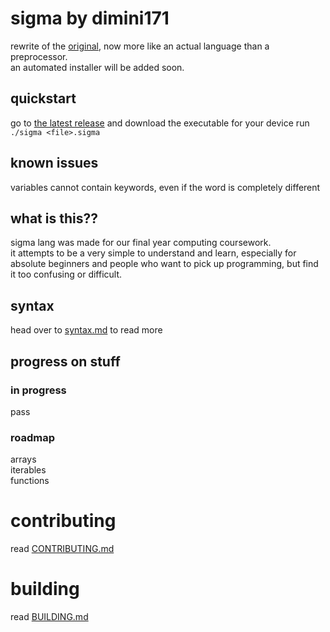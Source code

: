 # sigma by dimini171
rewrite of the [original](https://github.com/dimini171/sigma/tree/v1), now more like an actual language than a preprocessor.  
an automated installer will be added soon.

## quickstart
go to [the latest release](https://github.com/dimini171/sigma/releases/latest) and download the executable for your device
run `./sigma <file>.sigma`

## known issues
variables cannot contain keywords, even if the word is completely different

## what is this??
sigma lang was made for our final year computing coursework.  
it attempts to be a very simple to understand and learn, especially for absolute beginners and people who want to pick up programming, but find it too confusing or difficult.

## syntax
head over to [syntax.md](https://github.com/dimini171/sigma/blob/v2/SYNTAX.md) to read more  

## progress on stuff
### in progress
pass  

### roadmap
arrays  
iterables  
functions

# contributing
read [CONTRIBUTING.md](CONTRIBUTING.md)

# building
read [BUILDING.md](BUILDING.md)

